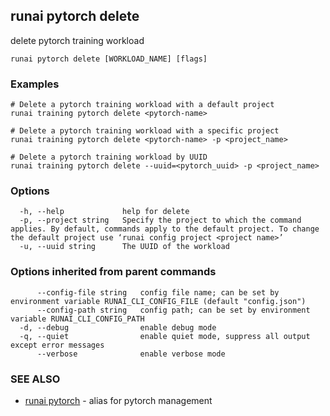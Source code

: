 ## runai pytorch delete

delete pytorch training workload

```
runai pytorch delete [WORKLOAD_NAME] [flags]
```

### Examples

```
# Delete a pytorch training workload with a default project
runai training pytorch delete <pytorch-name>

# Delete a pytorch training workload with a specific project
runai training pytorch delete <pytorch-name> -p <project_name>

# Delete a pytorch training workload by UUID
runai training pytorch delete --uuid=<pytorch_uuid> -p <project_name>
```

### Options

```
  -h, --help             help for delete
  -p, --project string   Specify the project to which the command applies. By default, commands apply to the default project. To change the default project use ‘runai config project <project name>’
  -u, --uuid string      The UUID of the workload
```

### Options inherited from parent commands

```
      --config-file string   config file name; can be set by environment variable RUNAI_CLI_CONFIG_FILE (default "config.json")
      --config-path string   config path; can be set by environment variable RUNAI_CLI_CONFIG_PATH
  -d, --debug                enable debug mode
  -q, --quiet                enable quiet mode, suppress all output except error messages
      --verbose              enable verbose mode
```

### SEE ALSO

* [runai pytorch](runai_pytorch.md)	 - alias for pytorch management

